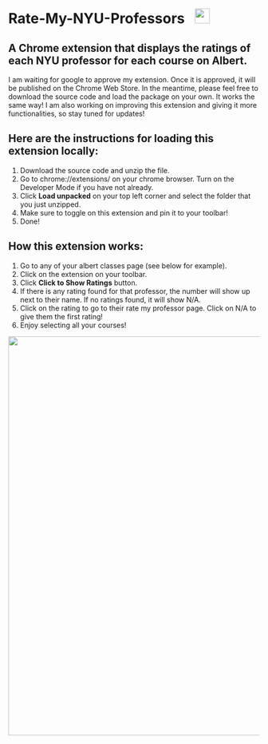  # Rate-My-NYU-Professors  &nbsp;  <img src="https://github.com/fyk211/Rate-My-NYU-Professor/blob/main/images/nyu_logo-48.png?raw=true" height=30px>  

## A Chrome extension that displays the ratings of each NYU professor for each course on Albert. 

I am waiting for google to approve my extension. Once it is approved, it will be published on the Chrome Web Store. In the meantime, please feel free to download the source code and load the package on your own. It works the same way! I am also working on improving this extension and giving it more functionalities, so stay tuned for updates! 


## Here are the instructions for loading this extension locally: 
1. Download the source code and unzip the file. 
2. Go to chrome://extensions/ on your chrome browser. Turn on the Developer Mode if you have not already.
3. Click __Load unpacked__ on your top left corner and select the folder that you just unzipped. 
4. Make sure to toggle on this extension and pin it to your toolbar! 
5. Done!

## How this extension works: 
1. Go to any of your albert classes page (see below for example).
2. Click on the extension on your toolbar. 
3. Click __Click to Show Ratings__ button.
4. If there is any rating found for that professor, the number will show up next to their name. If no ratings found, it will show N/A. 
5. Click on the rating to go to their rate my professor page. Click on N/A to give them the first rating!
6. Enjoy selecting all your courses! 

<p align="center">
  <img src="https://github.com/fyk211/Rate-My-NYU-Professor/blob/main/images_for_github/example.png?raw=true" height=800px>
</p>
